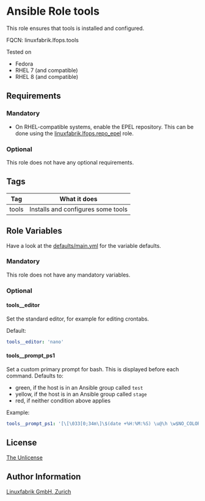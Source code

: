 # Ansible Role tools

This role ensures that tools is installed and configured.

FQCN: linuxfabrik.lfops.tools

Tested on

* Fedora
* RHEL 7 (and compatible)
* RHEL 8 (and compatible)


## Requirements

### Mandatory

* On RHEL-compatible systems, enable the EPEL repository. This can be done using the [linuxfabrik.lfops.repo_epel](https://github.com/Linuxfabrik/lfops/tree/main/roles/repo_epel) role.


### Optional

This role does not have any optional requirements.


## Tags

| Tag   | What it does                       |
| ---   | ------------                       |
| tools | Installs and configures some tools |


## Role Variables

Have a look at the [defaults/main.yml](https://github.com/Linuxfabrik/lfops/blob/main/roles/tools/defaults/main.yml) for the variable defaults.


### Mandatory

This role does not have any mandatory variables.


### Optional

#### tools__editor

Set the standard editor, for example for editing crontabs.

Default:
```yaml
tools__editor: 'nano'
```

#### tools__prompt_ps1

Set a custom primary prompt for bash. This is displayed before each command. Defaults to:

* green, if the host is in an Ansible group called `test`
* yellow, if the host is in an Ansible group called `stage`
* red, if neither condition above applies

Example:
```yaml
tools__prompt_ps1: '[\[\033[0;34m\]\$(date +%H:%M:%S) \u@\h \w$NO_COLOR]\$ '
```


## License

[The Unlicense](https://unlicense.org/)


## Author Information

[Linuxfabrik GmbH, Zurich](https://www.linuxfabrik.ch)
